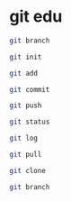 # git edu

```bash
git branch
```

```bash
git init
```

```bash
git add
```

```bash
git commit
```

```bash
git push
```

```bash
git status
```

```bash
git log
```


```bash
git pull
```

```bash
git clone
```

```bash
git branch
```

